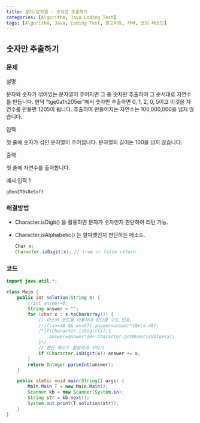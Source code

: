```yaml
---
title: 문자/문자열 - 숫자만 추출하기
categories: [Algorithm, Java Coding Test]
tags: [Algorithm, Java, Coding Test, 알고리즘, 자바, 코딩 테스트]
---
```


## 숫자만 추출하기


### 문제
설명

문자와 숫자가 섞여있는 문자열이 주어지면 그 중 숫자만 추출하여 그 순서대로 자연수를 만듭니다.
만약 “tge0a1h205er”에서 숫자만 추출하면 0, 1, 2, 0, 5이고 이것을 자연수를 만들면 1205이 됩니다.
추출하여 만들어지는 자연수는 100,000,000을 넘지 않습니다.

입력

첫 줄에 숫자가 섞인 문자열이 주어집니다. 문자열의 길이는 100을 넘지 않습니다.

출력

첫 줄에 자연수를 출력합니다.

예시 입력 1

```
g0en2T0s8eSoft
```

### 해결방법

- Character.isDigit() 을 활용하면 문자가 숫자인지 판단하여 리턴 가능.
- Character.isAlphabetic() 는 알파벳인지 판단하는 메소드.

  ```java
  Char x;
  Character.isDigit(x); // true or false return.
  ```

### 코드

```java
import java.util.*;

class Main {
    public int solution(String s) {
        //int answer=0;
        String answer = "";
        for (char x : s.toCharArray()) {
            // 아스키 코드를 이용하여 판단할 수도 있음.
            //if(x>=48 && x<=57) answer=answer*10+(x-48);
            /*if(Character.isDigit(x)){
                answer=answer*10+ Character.getNumericValue(x);
            }*/
            // 판단 메소드 활용하여 구하기
            if (Character.isDigit(x)) answer += x;
        }
        return Integer.parseInt(answer);
    }

    public static void main(String[] args) {
        Main.Main T = new Main.Main();
        Scanner kb = new Scanner(System.in);
        String str = kb.next();
        System.out.print(T.solution(str));
    }
}

```
